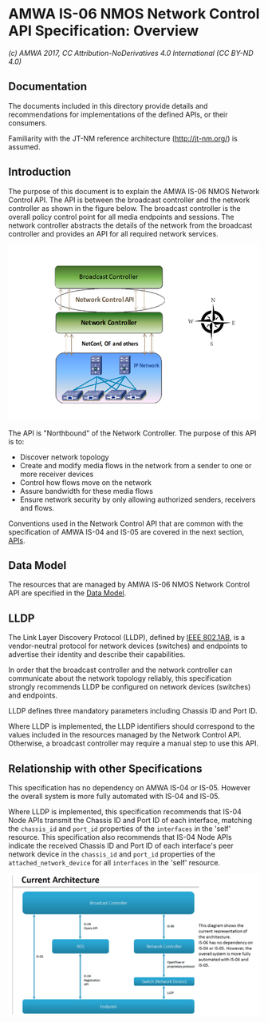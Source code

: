 # AMWA IS-06 NMOS Network Control API Specification: Overview

_(c) AMWA 2017, CC Attribution-NoDerivatives 4.0 International (CC BY-ND 4.0)_

## Documentation

The documents included in this directory provide details and recommendations for implementations of the defined APIs, or their consumers.

Familiarity with the JT-NM reference architecture (<http://jt-nm.org/>) is assumed.

## Introduction

The purpose of this document is to explain the AMWA IS-06 NMOS Network Control API. The API is between the broadcast controller and the network controller as shown in the figure below. The broadcast controller is the overall policy control point for all media endpoints and sessions. The network controller abstracts the details of the network from the broadcast controller and provides an API for all required network services.

![System Diagram](images/BC-NC.png)

The API is "Northbound" of the Network Controller. The purpose of this API is to:
* Discover network topology
* Create and modify media flows in the network from a sender to one or more receiver devices
* Control how flows move on the network
* Assure bandwidth for these media flows
* Ensure network security by only allowing authorized senders, receivers and flows.

Conventions used in the Network Control API that are common with the specification of AMWA IS-04 and IS-05 are covered in the next section, [APIs](2.0.%20APIs.md).

## Data Model

The resources that are managed by AMWA IS-06 NMOS Network Control API are specified in the [Data Model](3.0.%20Data%20Model.md).

## LLDP

The Link Layer Discovery Protocol (LLDP), defined by [IEEE 802.1AB](https://standards.ieee.org/standard/802_1AB-2016.html), is a vendor-neutral protocol for network devices (switches) and endpoints to advertise their identity and describe their capabilities.

In order that the broadcast controller and the network controller can communicate about the network topology reliably, this specification strongly recommends LLDP be configured on network devices (switches) and endpoints.

LLDP defines three mandatory parameters including Chassis ID and Port ID.

Where LLDP is implemented, the LLDP identifiers should correspond to the values included in the resources managed by the Network Control API. Otherwise, a broadcast controller may require a manual step to use this API.

## Relationship with other Specifications

This specification has no dependency on AMWA IS-04 or IS-05. However the overall system is more fully automated with IS-04 and IS-05.

Where LLDP is implemented, this specification recommends that IS-04 Node APIs transmit the Chassis ID and Port ID of each interface, matching the `chassis_id` and `port_id` properties of the `interfaces` in the 'self' resource.
This specification also recommends that IS-04 Node APIs indicate the received Chassis ID and Port ID of each interface's peer network device in the `chassis_id` and `port_id` properties of the `attached_network_device` for all `interfaces` in the 'self' resource.

![Architecture Diagram](images/CurrentArchitecture.png)
